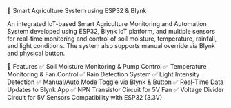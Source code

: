 🌾 Smart Agriculture System using ESP32 & Blynk

An integrated IoT-based Smart Agriculture Monitoring and Automation System developed using ESP32, Blynk IoT platform, and multiple sensors for real-time monitoring and control of soil moisture, temperature, rainfall, and light conditions. The system also supports manual override via Blynk and physical button.

📌 Features
✅ Soil Moisture Monitoring & Pump Control
✅ Temperature Monitoring & Fan Control
✅ Rain Detection System
✅ Light Intensity Detection
✅ Manual/Auto Mode Toggle via Blynk & Button
✅ Real-Time Data Updates to Blynk App
✅ NPN Transistor Circuit for 5V Fan
✅ Voltage Divider Circuit for 5V Sensors Compatibility with ESP32 (3.3V)
